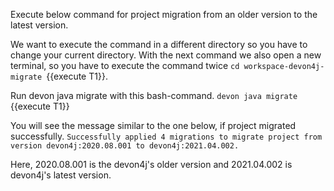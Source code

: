 Execute below command for project migration from an older version to the latest version.



We want to execute the command in a different directory so you have to change your current directory.
With the next command we also open a new terminal, so you have to execute the command twice 
`cd workspace-devon4j-migrate `{{execute T1}}. 

Run devon java migrate with this bash-command.
`devon java migrate `{{execute T1}} 

You will see the message similar to the one below, if project migrated successfully.
`Successfully applied 4 migrations to migrate project from version devon4j:2020.08.001 to devon4j:2021.04.002.`

Here, 2020.08.001 is the devon4j&#39;s older version and 2021.04.002 is devon4j&#39;s latest version.


